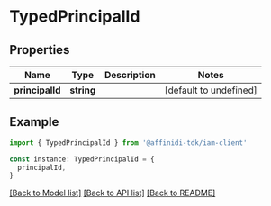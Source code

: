 # TypedPrincipalId

## Properties

| Name            | Type       | Description | Notes                  |
| --------------- | ---------- | ----------- | ---------------------- |
| **principalId** | **string** |             | [default to undefined] |

## Example

```typescript
import { TypedPrincipalId } from '@affinidi-tdk/iam-client'

const instance: TypedPrincipalId = {
  principalId,
}
```

[[Back to Model list]](../README.md#documentation-for-models) [[Back to API list]](../README.md#documentation-for-api-endpoints) [[Back to README]](../README.md)
